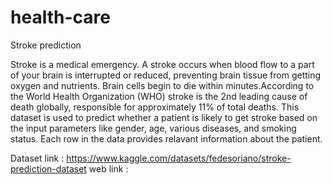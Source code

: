 # health-care

Stroke prediction

Stroke is a medical emergency. A stroke occurs when blood flow to a part of your brain is interrupted or reduced, preventing brain tissue from getting oxygen and nutrients. Brain cells begin to die within minutes.According to the World Health Organization (WHO) stroke is the 2nd leading cause of death globally, responsible for approximately 11% of total deaths. This dataset is used to predict whether a patient is likely to get stroke based on the input parameters like gender, age, various diseases, and smoking status. Each row in the data provides relavant information about the patient.



Dataset link : https://www.kaggle.com/datasets/fedesoriano/stroke-prediction-dataset
web link :
